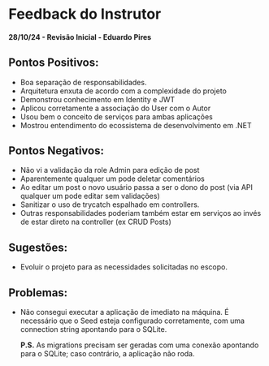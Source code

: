 # Feedback do Instrutor

#### 28/10/24 - Revisão Inicial - Eduardo Pires

## Pontos Positivos:

- Boa separação de responsabilidades.
- Arquitetura enxuta de acordo com a complexidade do projeto
- Demonstrou conhecimento em Identity e JWT
- Aplicou corretamente a associação do User com o Autor
- Usou bem o conceito de serviços para ambas aplicações
- Mostrou entendimento do ecossistema de desenvolvimento em .NET

## Pontos Negativos:

- Não vi a validação da role Admin para edição de post
- Aparentemente qualquer um pode deletar comentários
- Ao editar um post o novo usuário passa a ser o dono do post (via API qualquer um pode editar sem validações)
- Sanitizar o uso de trycatch espalhado em controllers.
- Outras responsabilidades poderiam também estar em serviços ao invés de estar direto na controller (ex CRUD Posts)

## Sugestões:

- Evoluir o projeto para as necessidades solicitadas no escopo.

## Problemas:

- Não consegui executar a aplicação de imediato na máquina. É necessário que o Seed esteja configurado corretamente, com uma connection string apontando para o SQLite.

  **P.S.** As migrations precisam ser geradas com uma conexão apontando para o SQLite; caso contrário, a aplicação não roda.
